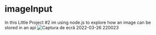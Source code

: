 # imageInput
In this Little Project #2 im using node.js to explore how an image can be stored in an api
![Captura de ecrã 2022-03-26 220023](https://user-images.githubusercontent.com/77294244/160258425-cabbb326-d389-40ab-840e-ca706c6413fc.png)
